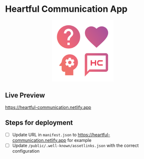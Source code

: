 # Heartful Communication App

<div align="center">
    <img width="200" src="public/android-chrome-512x512.png" />
</div>

## Live Preview

https://heartful-communication.netlify.app

## Steps for deployment

- [ ] Update URL in `manifest.json` to https://heartful-communication.netlify.app for example
- [ ] Update `/public/.well-known/assetlinks.json` with the correct configuration
